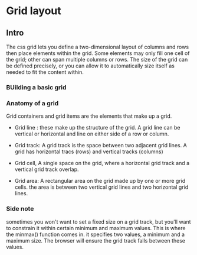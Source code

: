 # Grid layout 

## Intro 

The css grid lets you define a two-dimensional layout of columns and rows then place elements within the grid. Some elements may only fill one cell of the grid; other can span multiple columns or rows. The size of the grid can be defined precisely, or you can allow it to automatically size itself as needed to fit the content within. 

### BUilding a basic grid 

### Anatomy of a grid 

Grid containers and grid items are the elements that make up a grid. 

- Grid line : these make up the structure of the grid. A grid line can be vertical or horizontal and line on either side of a row or column. 

- Grid track: A grid track is the space between two adjacent grid lines. A grid has horizontal tracs (rows) and vertical tracks (columns) 

- Grid cell, A single space on the grid, where a horizontal grid track and a vertical grid track overlap. 

- Grid area: A rectangular area on the grid made up by one or more grid cells. the area is between two vertical grid lines and two horizontal grid lines. 


### Side note 

sometimes you won't want to set a fixed size on a grid track, but you'll want to constrain it within certain minimum and maximum values. This is where the minmax() function comes in. 
it specifies two values, a minimum and 
a maximum size. The browser will ensure
the grid track falls between these values.